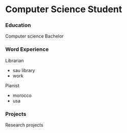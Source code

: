 # Computer Science Student

### Education
Computer science Bachelor

### Word Experience
Librarian
  - sau library
  - work
    
Pianist
  - morocco
  - usa

### Projects
Research projects
